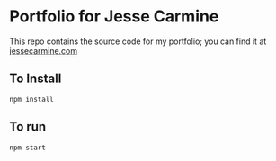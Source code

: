 # Portfolio for Jesse Carmine
This repo contains the source code for my portfolio; you can find it at [jessecarmine.com](https://www.jessecarmine.com)

## To Install
```npm install```

## To run
```npm start```
